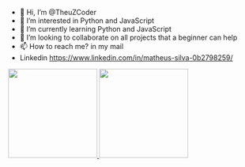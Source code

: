 - 👋 Hi, I’m @TheuZCoder
- 👀 I’m interested in Python and JavaScript
- 🌱 I’m currently learning Python and JavaScript
- 💞️ I’m looking to collaborate on all projects that a beginner can help
- 📫 How to reach me? in my mail
- Linkedin https://www.linkedin.com/in/matheus-silva-0b2798259/
<!---
TheuZCoder/TheuZCoder is a ✨ special ✨ repository because its `README.md` (this file) appears on your GitHub profile.
You can click the Preview link to take a look at your changes.
--->
<div>
<a href="https://github.com/seu-usuário-aqui">
<img height="180em" src="https://github-readme-stats.vercel.app/api/top-langs/?username=seu-usuário-aqui&layout=compact&langs_count=7&theme=dracula"/>
<img height="180em" src="https://github-readme-stats.vercel.app/api?username=seu-usuário-aqui&show_icons=true&theme=dracula&include_all_commits=true&count_private=true"/>
</div>
